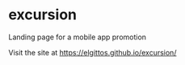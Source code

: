 # excursion
Landing page for a mobile app promotion

Visit the site at https://elgittos.github.io/excursion/
